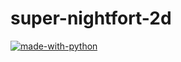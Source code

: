 # super-nightfort-2d
 
[![made-with-python](https://img.shields.io/badge/Made%20with-Python-1f425f.svg)](https://www.python.org/)
